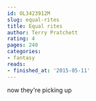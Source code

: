 ```yaml
---
id: OL3423912M
slug: equal-rites
title: Equal rites
author: Terry Pratchett
rating: 4
pages: 240
categories:
- fantasy
reads:
- finished_at: '2015-05-11'
---
```

now they're picking up
